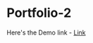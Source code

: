 # Portfolio-2

Here's the Demo link - <a href="https://sankalpmtellur.github.io/Portfolio-2/">Link</a>
